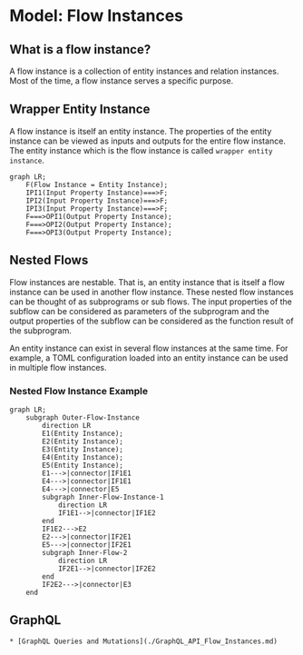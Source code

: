 # Model: Flow Instances

## What is a flow instance?

A flow instance is a collection of entity instances and relation instances. Most of the time, a flow instance serves a
specific purpose.

## Wrapper Entity Instance

A flow instance is itself an entity instance. The properties of the entity instance can be viewed as inputs and outputs
for the entire flow instance. The entity instance which is the flow instance is called `wrapper entity instance`.

```mermaid
graph LR;
    F(Flow Instance = Entity Instance);
    IPI1(Input Property Instance)===>F;
    IPI2(Input Property Instance)===>F;
    IPI3(Input Property Instance)===>F;
    F===>OPI1(Output Property Instance);
    F===>OPI2(Output Property Instance);
    F===>OPI3(Output Property Instance);
```

## Nested Flows

Flow instances are nestable. That is, an entity instance that is itself a flow instance can be used in another flow
instance. These nested flow instances can be thought of as subprograms or sub flows. The input properties of the subflow
can be considered as parameters of the subprogram and the output properties of the subflow can be considered as the
function result of the subprogram.

An entity instance can exist in several flow instances at the same time. For example, a TOML configuration loaded into
an entity instance can be used in multiple flow instances.

### Nested Flow Instance Example

```mermaid
graph LR;
    subgraph Outer-Flow-Instance
        direction LR
        E1(Entity Instance);
        E2(Entity Instance);
        E3(Entity Instance);
        E4(Entity Instance);
        E5(Entity Instance);
        E1--->|connector|IF1E1
        E4--->|connector|IF1E1
        E4--->|connector|E5
        subgraph Inner-Flow-Instance-1
            direction LR
            IF1E1-->|connector|IF1E2
        end
        IF1E2--->E2
        E2--->|connector|IF2E1
        E5--->|connector|IF2E1
        subgraph Inner-Flow-2
            direction LR
            IF2E1-->|connector|IF2E2
        end
        IF2E2--->|connector|E3
    end
```

## GraphQL

```admonish tip "GraphQL"
* [GraphQL Queries and Mutations](./GraphQL_API_Flow_Instances.md)
```
